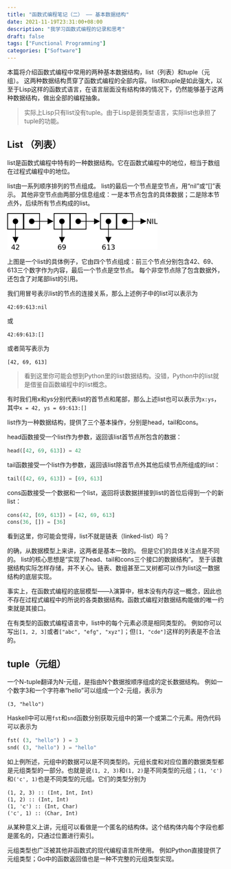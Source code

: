 ```yaml
---
title: "函数式编程笔记（二） —— 基本数据结构"
date: 2021-11-19T23:31:00+08:00
description: "我学习函数式编程的记录和思考"
draft: false
tags: ["Functional Programming"]
categories: ["Software"]
---
```


本篇将介绍函数式编程中常用的两种基本数据结构，list（列表）和tuple（元组）。
这两种数据结构贯穿了函数式编程的全部内容。
list和tuple是如此强大，以至于Lisp这样的函数式语言，在语言层面没有结构体的情况下，仍然能够基于这两种数据结构，做出全部的编程抽象。

> 实际上Lisp只有list没有tuple。由于Lisp是弱类型语言，实际list也承担了tuple的功能。

## List （列表）

list是函数式编程中特有的一种数据结构。它在函数式编程中的地位，相当于数组在过程式编程中的地位。

list由一系列顺序排列的节点组成。
list的最后一个节点是空节点，用“nil”或“[]”表示。
其他非空节点由两部分信息组成：一是本节点包含的具体数据；二是除本节点外，后续所有节点构成的list。

![list例](./list-number.png)

上图是一个list的具体例子，它由四个节点组成：前三个节点分别包含42、69、613三个数字作为内容，最后一个节点是空节点。
每个非空节点除了包含数据外，还包含了对尾部list的引用。

我们用冒号表示list的节点的连接关系，那么上述例子中的list可以表示为
```
42:69:613:nil
```
或
```
42:69:613:[]
```
或者简写表示为
```
[42, 69, 613]
```

> 看到这里你可能会想到Python里的list数据结构。没错，Python中的list就是借鉴自函数编程中的list概念。

有时我们用x和ys分别代表list的首节点和尾部，那么上述list也可以表示为``x:ys``，
其中``x = 42, ys = 69:613:[]``

list作为一种数据结构，提供了三个基本操作，分别是head，tail和cons。

head函数接受一个list作为参数，返回该list首节点所包含的数据：
```python
head([42, 69, 613]) = 42
```

tail函数接受一个list作为参数，返回该list除首节点外其他后续节点所组成的list：
```python
tail([42, 69, 613]) = [69, 613]
```

cons函数接受一个数据和一个list，返回将该数据拼接到list的首位后得到一个的新list：
```python
cons(42, [69, 613]) = [42, 69, 613]
cons(36, []) = [36]
```

看到这里，你可能会觉得，list不就是链表（linked-list）吗？

的确，从数据模型上来讲，这两者是基本一致的。
但是它们的具体关注点是不同的。
list的核心思想是“实现了head、tail和cons三个接口的数据结构”。
至于该数据结构实际怎样存储，并不关心。链表、数组甚至二叉树都可以作为list这一数据结构的底层实现。

事实上，在函数式编程的底层模型——λ演算中，根本没有内存这一概念，因此也不存在过程式编程中的所说的各类数据结构。函数式编程对数据结构能做的唯一约束就是其接口。

在有类型的函数式编程语言中，list中的每个元素必须是相同类型的。
例如你可以写出``[1, 2, 3]``或者``["abc", "efg", "xyz"]``；但``[1, "cde"]``这样的列表是不合法的。

## tuple（元组）

一个N-tuple翻译为N-元组，是指由N个数据按顺序组成的定长数据结构。
例如一个数字3和一个字符串“hello”可以组成一个2-元组，表示为
```
(3, "hello")
```

Haskell中可以用``fst``和``snd``函数分别获取元组中的第一个或第二个元素。用伪代码可以表示为
```python
fst( (3, "hello") ) = 3
snd( (3, "hello") ) = "hello"
```

如上例所述，元组中的数据可以是不同类型的。元组长度和对应位置的数据类型都是元组类型的一部分。也就是说``(1, 2, 3)``和``(1, 2)``是不同类型的元组；``(1, 'c')``和``('c', 1)``也是不同类型的元组。它们的类型分别为
```
(1, 2, 3) :: (Int, Int, Int)
(1, 2) :: (Int, Int)
(1, 'c') :: (Int, Char)
('c', 1) :: (Char, Int)
```

从某种意义上讲，元组可以看做是一个匿名的结构体。这个结构体内每个字段也都是匿名的，只通过位置进行索引。

元组类型也广泛被其他非函数式的现代编程语言所使用。
例如Python直接提供了元组类型；Go中的函数返回值也是一种不完整的元组类型实现。
